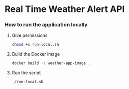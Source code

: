 # Real Time Weather Alert API

### How to run the application locally

1. Give permissions
    ```bash
    chmod +x run-local.sh
    ```

2. Build the Docker image
    ```bash
    docker build -t weather-app-image .
    ```

3. Run the script
    ```bash
    ./run-local.sh
    ```
